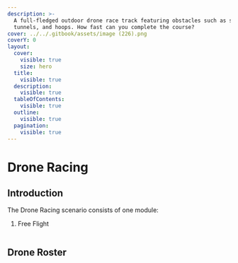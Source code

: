 ```yaml
---
description: >-
  A full-fledged outdoor drone race track featuring obstacles such as slaloms,
  tunnels, and hoops. How fast can you complete the course?
cover: ../../.gitbook/assets/image (226).png
coverY: 0
layout:
  cover:
    visible: true
    size: hero
  title:
    visible: true
  description:
    visible: true
  tableOfContents:
    visible: true
  outline:
    visible: true
  pagination:
    visible: true
---
```


# Drone Racing

## Introduction

The Drone Racing scenario consists of one module:

1. Free Flight

<figure><img src="../../.gitbook/assets/image (260).png" alt=""><figcaption></figcaption></figure>

## Drone Roster

<figure><img src="../../.gitbook/assets/image (261).png" alt=""><figcaption></figcaption></figure>

<figure><img src="../../.gitbook/assets/image (262).png" alt=""><figcaption></figcaption></figure>

